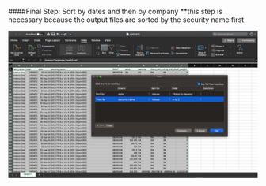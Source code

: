 ####Final Step: Sort by dates and then by company
**this step is necessary because the output files are sorted by the security name first  

![screenshot of excel](https://raw.githubusercontent.com/jaewoonj/KP-Financial/master/guide/img/excel-data-sort.png)



